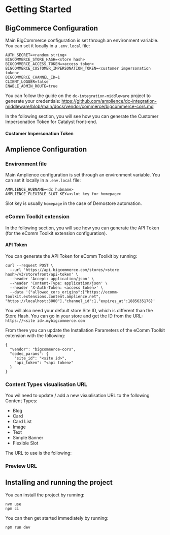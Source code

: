 # Getting Started

## BigCommerce Configuration

Main BigCommerce configuration is set through an environment variable. You can set it locally in a `.env.local` file:

```
AUTH_SECRET=<random string>
BIGCOMMERCE_STORE_HASH=<store hash>
BIGCOMMERCE_ACCESS_TOKEN=<access token>
BIGCOMMERCE_CUSTOMER_IMPERSONATION_TOKEN=<customer impersonation token>
BIGCOMMERCE_CHANNEL_ID=1
CLIENT_LOGGER=false
ENABLE_ADMIN_ROUTE=true
```

You can follow the guide on the `dc-integration-middleware` project to generate your credentials: https://github.com/amplience/dc-integration-middleware/blob/main/docs/vendor/commerce/bigcommerce-cors.md

In the following section, you will see how you can generate the Customer Impersonation Token for Catalyst front-end.

#### Customer Impersonation Token

## Amplience Configuration

### Environment file

Main Amplience configuration is set through an environment variable. You can set it locally in a `.env.local` file:

```
AMPLIENCE_HUBNAME=<dc hubname>
AMPLIENCE_FLEXIBLE_SLOT_KEY=<slot key for homepage>
```

Slot key is usually `homepage` in the case of Demostore automation.

### eComm Toolkit extension

In the following section, you will see how you can generate the API Token (for the eComm Toolkit extension configuration).

#### API Token

You can generate the API Token for eComm Toolkit by running:

```
curl --request POST \
  --url 'https://api.bigcommerce.com/stores/<store hash>/v3/storefront/api-token' \
  --header 'Accept: application/json' \
  --header 'Content-Type: application/json' \
  --header 'X-Auth-Token: <access token>' \
  --data '{"allowed_cors_origins":["https://ecomm-toolkit.extensions.content.amplience.net", "https://localhost:3000"],"channel_id":1,"expires_at":1885635176}'
```

You will also need your default store Site ID, which is different than the Store Hash.
You can go in your store and get the ID from the URL: `https://<site id>.mybigcommerce.com`

From there you can update the Installation Parameters of the eComm Toolkit extension with the following:

```
{
  "vendor": "bigcommerce-cors",
  "codec_params": {
    "site_id": "<site id>",
    "api_token": "<api token>"
  }
}
```

### Content Types visualisation URL

You wil need to update / add a new visualisation URL to the following Content Types:
- Blog
- Card
- Card List
- Image
- Text
- Simple Banner
- Flexible Slot

The URL to use is the following: 

### Preview URL

## Installing and running the project

You can install the project by running:

```
nvm use
npm ci
```

You can then get started immediately by running:

```
npm run dev
```
